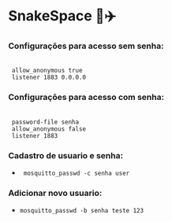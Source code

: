 # SnakeSpace  🐍✈️
### Configurações para acesso sem senha: 
<br>` allow_anonymous true`
<br>` listener 1883 0.0.0.0`

### Configurações para acesso com senha:
<br>` password-file senha`
<br>` allow_anonymous false`
<br>` listener 1883`

### Cadastro de usuario e senha:
- ` mosquitto_passwd -c senha user` 

### Adicionar novo usuario:
- `mosquitto_passwd -b senha teste 123`

### 

